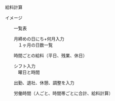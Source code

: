 給料計算

イメージ

　　一覧表  

　　月締めの日にち+何月入力  
　　　１ヶ月の日数一覧  

　　時間ごとの給料（平日、残業、休日）  

　　シフト入力  
　　　曜日と時間  

　　出勤、退社、休憩、調整を入力  

　　労働時間（人ごと、時間帯ごとに合計、給料計算）  
